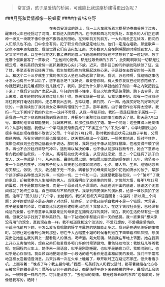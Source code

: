 > 常言道，孩子是爱情的桥梁，可谁能比我这座桥建得更出色呢？

###月亮和爱情都像一碗蜂蜜
####作者/宋冬野

						在去西安演出的路上，我一上火车就听着大提琴协奏曲昏睡了过去，醒来时火车已经拐过了河南，即将进入陕西界内。在中原和西北的交界处，车窗外的人们正在耕种一块又一块既不像中原也不像西北的田地。在列车前方的前方，一大片雨云正在倾泻，田间的人们却头也不抬，口中念念有词。犯了职业病的我坚定地认为，他们一定是在唱歌，那些歌声一定也不像中原和西北，我倒觉得它们应该宛如江南。大多数男人会在刚睡醒的时候想到女人，此定义牢不可破，以至于我在这片曹孟德的地盘上飞速醒来的时候也不禁想到了某一位姑娘。忘了是哪个混蛋曾写了一首歌说：“去他妈的爱情，都是过眼云烟的东西”，此刻明明眼前一切都是过眼云烟，唯有美好的爱情一直抓着我的心尖儿不放。近来，很多昔日的同龄朋友陆续领了证，生了娃，甚至还有的已经离了婚。我生怕我妈也为我操起这些心来，于是就在去西安的前一天晚上，和这个二十三岁就生了我的伟大女人坐在马路边聊了聊天。我说，苏老师啊，我结婚这事估计怎么也得三十岁以后了，您不着急吧？我妈说，谁爱管你啊，有人要你我就已经阿弥陀佛了，你就赶紧让我见着点回头钱儿就成了。我问，那您为什么那么早就结婚了然后一年之内就把我生下来了？我妈少见的严肃起来说，年轻的时候不懂事，看见火坑也愣是往里跳，跳下去容易，爬上来难，谁年轻的时候没犯过错儿啊！得，原来我就是一错误。从我记事开始，就有一位叔叔经常往我家打电话找我妈，还总带我出去玩，去玲珑塔、紫竹院、八一湖，给我买好吃的好喝的好玩的，一直持续到了我对男女之事稍有懵懂的十三岁。那年暑假，由于暑假作业写得太潦草，我妈一气之下撕掉了我的作业本——这并不奇怪，从我一年级开始，我妈一直是狂躁女子属性——于是我也一气之下穿着拖鞋跑到我爸单位，并把多年来那位叔叔的事全都告诉了他。那天是7月12号，事情的结果谁都能猜到，我妈离开家，和那位叔叔结了婚。第一个问题：这些算得上是爱情吗？从那时候起，我便从一个学习委员渐渐变成了“不务正业”的“不良少年”，中学时期做过的很多事直到现在我都不敢告诉父母。十年前的7月12号，那时我的家庭状况已经趋于平和，父母都已再婚，所有尖锐的问题也慢慢淡化，这天我妈端出一个蛋糕，一脸笑意地说，妈对不住你，我那位叔叔则坐在旁边低着头不说话。那时候，我妈已经不像从前那样暴躁，性格变得平顺了很多，再也不会抄起扫帚怒气冲冲，遇到难以解决的事，也不像从前那样独断专行，她会下意识地看向我的那位叔叔。一个男人，高等院校优秀毕业生，从没谈过恋爱，爱上一个已经有了孩子的女人，这一等就是十年，从未间断，最终如愿以偿。在如愿以偿之后到现在的十几年，他坚决不要一个自己的孩子，和有孩子的女人每天老公老婆如同初恋，七夕、情人节、生日、结婚纪念日每天都过，做饭、洗衣、收拾屋子无一不会，瞒着孩子的母亲资助那个花钱如流水的孩子，帮那个孩子解决各种惹出来的事，一切的一切，二十年如一日。这就是我那位叔叔，一个“破坏”了我的家庭，却被我奉为人生楷模的男人。当我看明白了这些事的时候，才恍然大悟，每年7月12号的蛋糕，并不是歉意和赔偿，而是一个母亲对儿子深深的、永远也说不出的感谢，感谢这个无意间成就了她终生幸福，自己却浑然不知的孩子。我拿到西安演出的演出费，给那一堆钞票拍了张照，注释了“回头钱儿”几个字，发给我妈，我妈和叔叔齐声语音回复：牛逼呀！所以第二个问题：这样的爱情是不是正确的？对也好，错也好，至少我已经明白我并不是一个错误。常言道，孩子是爱情的桥梁，可谁能比我这座桥建得更出色呢？我曾认为，在这个钱权社会里，已经没有纯洁的爱情，也不愿意承认我最亲近的母亲正在拥有这样的美好。现在，我的生活仍然有些一团糟，但我又似乎找到了那种美好的、碰一下姑娘的手都能兴奋一天的感觉。我一直秉持“想未来没有用”的观念，直到现在也一样。我不知道我和这个淡淡的、不爱幻想的、不爱袒露感情的、不适应花前月下的、不怎么爱听我唱歌的好学生属性的姑娘能走多远。我只是在遇见美好的事物时，就想让她也看到也听到那些，想在千人合唱董小姐的时候看到她在下面举着相机拍照，想演完出让她坐在我的肩上一起看别人的演出，喝啤酒，戴太阳镜，然后我在草地上转圈，她在我肩上开心又害怕地笑，想在兄弟们拉着我多喝几杯的时候骄傲地、重色轻友地说：我媳妇儿等着我呢。在回程的火车上，她传来一段语音，似乎是刚刚睡醒，也似乎是筋疲力尽，我瞬间融化，也似乎是心存怜惜。我自顾自地把她说那一小段话的语气看作是温柔和甜美的表现。我们平平常常地互相发送着语音消息，后来我再一次在火车上睡着了，睁开眼时正在路过石家庄，低头看看手机，上面写着：“晚点了咩？我去接你哦。”我愿一切美好的人和我说话时，都带着蜷缩在北方冬天被窝里的甜美语气；愿所有从容不迫的谈话，都是值得平静下来去播撒的种子，最后树上会结出，一碗蜂蜜一样的月亮。可我差点忘了，“去他妈的爱情，都是过眼云烟的东西”这句歌词，好像是我写的，晒特！			  		